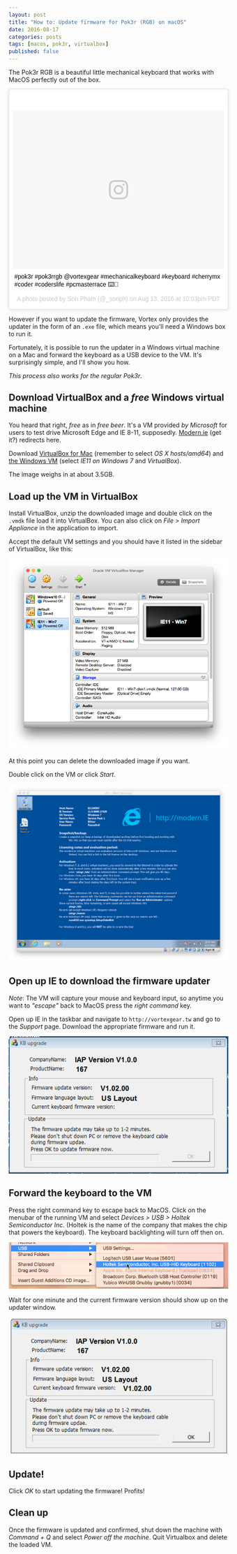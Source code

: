 ```yaml
---
layout: post
title: "How to: Update firmware for Pok3r (RGB) on macOS"
date: 2016-08-17
categories: posts
tags: [macos, pok3r, virtualbox]
published: false
---
```


The Pok3r RGB is a beautiful little mechanical keyboard that works with MacOS
perfectly out of the box.

<blockquote class="instagram-media" data-instgrm-captioned data-instgrm-version="7" style=" background:#FFF; border:0; border-radius:3px; box-shadow:0 0 1px 0 rgba(0,0,0,0.5),0 1px 10px 0 rgba(0,0,0,0.15); margin: 1px; max-width:658px; padding:0; width:99.375%; width:-webkit-calc(100% - 2px); width:calc(100% - 2px);"><div style="padding:8px;"> <div style=" background:#F8F8F8; line-height:0; margin-top:40px; padding:37.4074074074% 0; text-align:center; width:100%;"> <div style=" background:url(data:image/png;base64,iVBORw0KGgoAAAANSUhEUgAAACwAAAAsCAMAAAApWqozAAAABGdBTUEAALGPC/xhBQAAAAFzUkdCAK7OHOkAAAAMUExURczMzPf399fX1+bm5mzY9AMAAADiSURBVDjLvZXbEsMgCES5/P8/t9FuRVCRmU73JWlzosgSIIZURCjo/ad+EQJJB4Hv8BFt+IDpQoCx1wjOSBFhh2XssxEIYn3ulI/6MNReE07UIWJEv8UEOWDS88LY97kqyTliJKKtuYBbruAyVh5wOHiXmpi5we58Ek028czwyuQdLKPG1Bkb4NnM+VeAnfHqn1k4+GPT6uGQcvu2h2OVuIf/gWUFyy8OWEpdyZSa3aVCqpVoVvzZZ2VTnn2wU8qzVjDDetO90GSy9mVLqtgYSy231MxrY6I2gGqjrTY0L8fxCxfCBbhWrsYYAAAAAElFTkSuQmCC); display:block; height:44px; margin:0 auto -44px; position:relative; top:-22px; width:44px;"></div></div> <p style=" margin:8px 0 0 0; padding:0 4px;"> <a href="https://www.instagram.com/p/BJE6JyEhRBT/" style=" color:#000; font-family:Arial,sans-serif; font-size:14px; font-style:normal; font-weight:normal; line-height:17px; text-decoration:none; word-wrap:break-word;" target="_blank"><!--_-->#pok3r #pok3rrgb @vortexgear #mechanicalkeyboard #keyboard #cherrymx #coder #coderslife #pcmasterrace ⌨️🙌</a></p> <p style=" color:#c9c8cd; font-family:Arial,sans-serif; font-size:14px; line-height:17px; margin-bottom:0; margin-top:8px; overflow:hidden; padding:8px 0 7px; text-align:center; text-overflow:ellipsis; white-space:nowrap;">A photo posted by Son Pham (@_sonph) on <time style=" font-family:Arial,sans-serif; font-size:14px; line-height:17px;" datetime="2016-08-14T05:03:54+00:00">Aug 13, 2016 at 10:03pm PDT</time></p></div></blockquote>
<script async defer src="//platform.instagram.com/en_US/embeds.js"></script>

<p></p>

However if you want to update the firmware, Vortex only provides
the updater in the form of an `.exe` file, which means you'll need a Windows box
to run it.

Fortunately, it is possible to run the updater in a Windows virtual machine on
a Mac and forward the keyboard as a USB device to the VM. It's surprisingly
simple, and I'll show you how.

_This process also works for the regular Pok3r_.

## Download VirtualBox and a _free_ Windows virtual machine
You heard that right, _free_ as in _free beer_. It's a VM provided _by
Microsoft_ for users to test drive Microsoft Edge and IE 8-11, supposedly.
[Modern.ie](http://modern.ie) (get it?) redirects here.

Download [VirtualBox for Mac](https://www.virtualbox.org/wiki/Downloads)
(remember to select _OS X hosts/amd64_) and
[the Windows VM](https://developer.microsoft.com/en-us/microsoft-edge/tools/vms/)
(select _IE11 on Windows 7_ and _VirtualBox_).

The image weighs in at about 3.5GB.

## Load up the VM in VirtualBox
Install VirtualBox, unzip the downloaded image and double click on the
`.vmdk` file load it into VirtualBox. You can also click on
_File > Import Appliance_ in the application to import.

Accept the default VM settings and you should have it listed in the sidebar
of VirtualBox, like this:

<img class="no-shadow" alt="pok3r-macos-virtualbox" src="/assets/images/pok3r-macos-virtualbox.png">

At this point you can delete the downloaded image if you want.

Double click on the VM or click _Start_.

<img class="no-shadow" alt="pok3r-macos-virtualbox-vm" src="/assets/images/pok3r-macos-virtualbox-vm.png">

## Open up IE to download the firmware updater
_Note_: The VM will capture your mouse and keyboard input, so anytime you want
to _"escape"_ back to MacOS press the _right command_ key.

Open up IE in the taskbar and navigate to `http://vortexgear.tw` and go to the
_Support_ page. Download the appropriate firmware and run it.

![pok3r-macos-updater](/assets/images/pok3r-macos-updater.png)

## Forward the keyboard to the VM
Press the right command key to escape back to MacOS. Click on the menubar of
the running VM and select _Devices > USB > Holtek Semiconductor Inc._ (Holtek
is the name of the company that makes the chip that powers the keyboard). The
keyboard backlighting will turn off then on.

![pok3r-macos-virtualbox-devices](/assets/images/pok3r-macos-virtualbox-devices.png)

Wait for one minute and the current firmware version should show up on the
updater window.

![pok3r-macos-updater-current](/assets/images/pok3r-macos-updater-current.png)

## Update!
Click _OK_ to start updating the firmware! Profits!

## Clean up
Once the firmware is updated and confirmed, shut down the machine with
_Command + Q_ and select _Power off the machine_. Quit Virtualbox and delete
the loaded VM.
